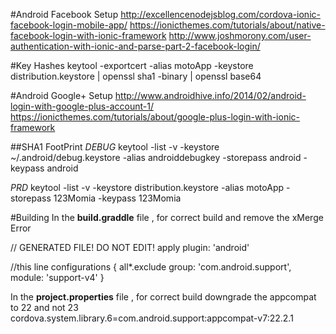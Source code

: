 #Android Facebook Setup
http://excellencenodejsblog.com/cordova-ionic-facebook-login-mobile-app/
https://ionicthemes.com/tutorials/about/native-facebook-login-with-ionic-framework
http://www.joshmorony.com/user-authentication-with-ionic-and-parse-part-2-facebook-login/

#Key Hashes
keytool -exportcert -alias motoApp -keystore distribution.keystore | openssl sha1 -binary | openssl base64

#Android Google+ Setup
http://www.androidhive.info/2014/02/android-login-with-google-plus-account-1/
https://ionicthemes.com/tutorials/about/google-plus-login-with-ionic-framework

##SHA1 FootPrint
_DEBUG_
keytool -list -v -keystore ~/.android/debug.keystore -alias androiddebugkey -storepass android -keypass android

_PRD_
keytool -list -v -keystore distribution.keystore -alias motoApp -storepass 123Momia -keypass 123Momia

#Building
In the __build.graddle__ file , for correct build and remove the xMerge Error


// GENERATED FILE! DO NOT EDIT!
apply plugin: 'android'

//this line
configurations {
   all*.exclude group: 'com.android.support', module: 'support-v4'
}


In the __project.properties__ file , for correct build downgrade the appcompat to 22 and not 23
cordova.system.library.6=com.android.support:appcompat-v7:22.2.1
